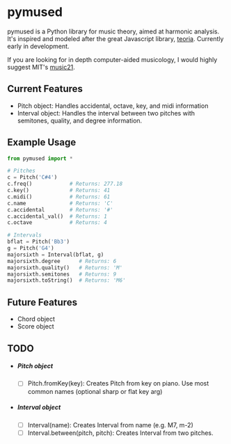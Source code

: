 # pymused

pymused is a Python library for music theory, aimed at harmonic analysis. It's inspired and modeled after the great Javascript library, [teoria](https://github.com/saebekassebil/teoria).  Currently early in development.

If you are looking for in depth computer-aided musicology, I would highly suggest MIT's [music21](https://web.mit.edu/music21/).

## Current Features

- Pitch object:  Handles accidental, octave, key, and midi information
- Interval object:  Handles the interval between two pitches with semitones, quality, and degree information.

## Example Usage

```python
from pymused import *

# Pitches
c = Pitch('C#4')
c.freq()            # Returns: 277.18
c.key()             # Returns: 41
c.midi()            # Returns: 61
c.name              # Returns: 'C'
c.accidental        # Returns: '#'
c.accidental_val()  # Returns: 1
c.octave            # Returns: 4

# Intervals
bflat = Pitch('Bb3')
g = Pitch('G4')
majorsixth = Interval(bflat, g)
majorsixth.degree      # Returns: 6
majorsixth.quality()   # Returns: 'M'
majorsixth.semitones   # Returns: 9
majorsixth.toString()  # Returns: 'M6'

```

## Future Features

- Chord object
- Score object

## TODO

- ##### Pitch object

  - [ ] Pitch.fromKey(key): Creates Pitch from key on piano. Use most common names (optional sharp or flat key arg)

- ##### Interval object

  - [ ] Interval(name): Creates Interval from name (e.g. M7, m-2)
  - [ ] Interval.between(pitch, pitch): Creates Interval from two pitches.